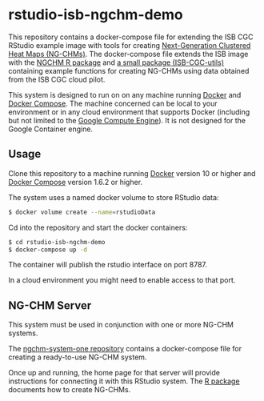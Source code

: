 # rstudio-isb-ngchm-demo
This repository contains a docker-compose file for extending the
ISB CGC RStudio example image with tools for creating
[Next-Generation Clustered Heat Maps (NG-CHMs)](http://bioinformatics.mdanderson.org/main/NG-CHM:Overview).
The docker-compose file extends the ISB image with the
[NGCHM R package](https://github.com/bmbroom/NGCHMR) and
[a small package (ISB-CGC-utils)](https://github.com/bmbroom/ISB-CGC-utils)
containing example functions for creating NG-CHMs using data obtained from the ISB CGC cloud pilot.

This system is designed to run on on any machine running
[Docker](https://www.docker.com/) and [Docker Compose](https://docs.docker.com/compose/).
The machine concerned can be local to your environment or in
any cloud environment that supports Docker (including but not limited to the
[Google Compute Engine](https://cloud.google.com/compute/)).
It is not designed for the Google Container engine.

## Usage

Clone this repository to a machine running [Docker](https://www.docker.com/) version 10 or higher and [Docker Compose](https://docs.docker.com/compose/) version 1.6.2 or higher.

The system uses a named docker volume to store RStudio data:
```bash
$ docker volume create --name=rstudioData
```

Cd into the repository and start the docker containers:
```bash
$ cd rstudio-isb-ngchm-demo
$ docker-compose up -d
```
The container will publish the rstudio interface on port 8787.

In a cloud environment you might need to enable access to that port.

## NG-CHM Server

This system must be used in conjunction with one or more NG-CHM systems.

The [ngchm-system-one repository](https://github.com/bmbroom/ngchm-system-one) contains a
docker-compose file for creating a ready-to-use NG-CHM system.

Once up and running, the home page for that server will provide instructions for connecting it with
this RStudio system.
The [R package](https://github.com/bmbroom/ISB-CGC-utils) documents how to
create NG-CHMs.
